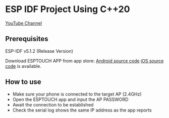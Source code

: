 # ESP IDF Project Using C++20

[YouTube Channel](https://www.youtube.com/channel/UCxjeO0FH6sdpwIb2Wkbwtzw)

## Prerequisites

ESP-IDF v5.1.2 (Release Version)

Download ESPTOUCH APP from app store:
[Android source code](https://github.com/EspressifApp/EsptouchForAndroid)
[iOS source code](https://github.com/EspressifApp/EsptouchForIOS) is available.

## How to use

* Make sure your phone is connected to the target AP (2.4GHz)
* Open the ESPTOUCH app and input the AP PASSWORD
* Await the connection to be established
* Check the serial log shows the same IP address as the app reports
